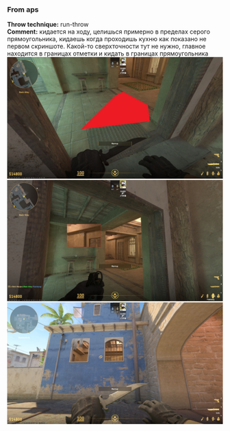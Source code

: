 ### From aps
**Throw technique:** run-throw  
**Comment:** кидается на ходу, целишься примерно в пределах серого прямоугольника, кидаешь когда проходишь кухню как показано не первом скриншоте. Какой-то сверхточности тут не нужно, главное находится в границах отметки и кидать в границах прямоугольника
![](img/aps-flash-bside_0.jpg)![](img/aps-flash-bside_1.jpg)![](img/aps-flash-bside_2.jpg)